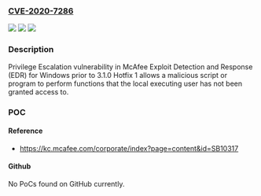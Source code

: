 ### [CVE-2020-7286](https://cve.mitre.org/cgi-bin/cvename.cgi?name=CVE-2020-7286)
![](https://img.shields.io/static/v1?label=Product&message=McAfee%20Exploit%20Detection%20and%20Response%20(EDR)%20for%20Windows&color=blue)
![](https://img.shields.io/static/v1?label=Version&message=3.1.x%20&color=brightgreen)
![](https://img.shields.io/static/v1?label=Vulnerability&message=CWE-274%20Improper%20Handling%20of%20Insufficient%20Privileges&color=brightgreen)

### Description

Privilege Escalation vulnerability in McAfee Exploit Detection and Response (EDR) for Windows prior to 3.1.0 Hotfix 1 allows a malicious script or program to perform functions that the local executing user has not been granted access to.

### POC

#### Reference
- https://kc.mcafee.com/corporate/index?page=content&id=SB10317

#### Github
No PoCs found on GitHub currently.

